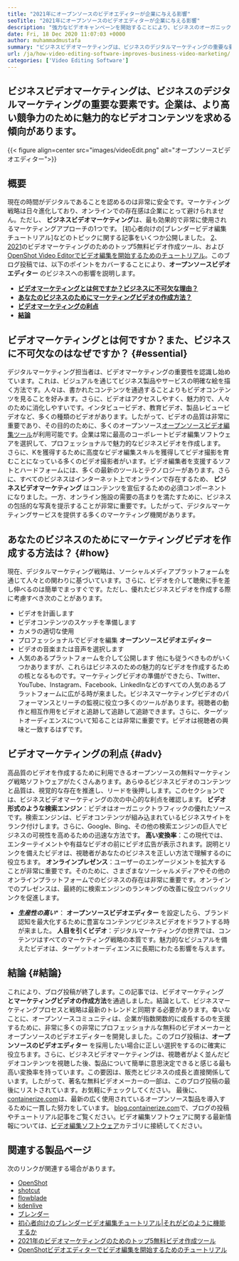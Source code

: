 ```yaml
---
title: "2021年にオープンソースのビデオエディターが企業に与える影響" 
seoTitle: "2021年にオープンソースのビデオエディターが企業に与える影響" 
description: "強力なビデオキャンペーンを開始することにより、ビジネスのオーガニックトラフィックを強化します。このブログ投稿では、オープンソースのビデオエディターを使用することの利点について説明します。" 
date: Fri, 18 Dec 2020 11:07:03 +0000
author: muhammadmustafa
summary: "ビジネスビデオマーケティングは、ビジネスのデジタルマーケティングの重要な要素です。企業は、より高い競争力のために魅力的なビデオコンテンツを求める傾向があります。" 
url: /ja/how-video-editing-software-improves-business-video-marketing/
categories: ['Video Editing Software']
---
```


## ビジネスビデオマーケティングは、ビジネスのデジタルマーケティングの重要な要素です。企業は、より高い競争力のために魅力的なビデオコンテンツを求める傾向があります。

{{< figure align=center src="images/videoEdit.png" alt="オープンソースビデオエディター">}}


## 概要
現在の時間がデジタルであることを認めるのは非常に安全です。マーケティング戦略は日々進化しており、オンラインでの存在感は企業にとって避けられません。ただし、 **ビジネスビデオマーケティング**は、最も効果的で非常に使用されるマーケティングアプローチの1つです。 [初心者向けの[ブレンダービデオ編集チュートリアル]などのトピックに関する記事をいくつか公開しました。 [2]、[2021][3]のビデオマーケティングのためのトップ5無料ビデオ作成ツール、および[OpenShot Video Editorでビデオ編集を開始するためのチュートリアル][4]。このブログ投稿では、以下のポイントをカバーすることにより、**オープンソースビデオエディター** のビジネスへの影響を説明します。
* **[ビデオマーケティングとは何ですか？ビジネスに不可欠な理由？][5]** 
* **[あなたのビジネスのためにマーケティングビデオの作成方法？][6]** 
* **[ビデオマーケティングの利点][7]** 
* **[結論][8]** 

## ビデオマーケティングとは何ですか？また、ビジネスに不可欠なのはなぜですか？ {#essential}

デジタルマーケティング担当者は、ビデオマーケティングの重要性を認識し始めています。これは、ビジュアルを通じてビジネス製品やサービスの明確な絵を描く方法です。人々は、書かれたコンテンツを通過することよりもビデオコンテンツを見ることを好みます。さらに、ビデオはアクセスしやすく、魅力的で、人々のために消化しやすいです。インタビュービデオ、教育ビデオ、製品レビュービデオなど、多くの種類のビデオがあります。したがって、ビデオの品質は非常に重要であり、その目的のために、多くのオープンソース[オープンソースビデオ編集ツール][1]が利用可能です。企業は常に最高のコーポレートビデオ編集ソフトウェアを選択して、プロフェッショナルで魅力的なビジネスビデオを作成します。
さらに、Kを獲得するために高度なビデオ編集スキルを獲得してビデオ撮影を育むことになっている多くのビデオ撮影者がいます。ビデオ編集者を支援するソフトとハードフォームには、多くの最新のツールとテクノロジーがあります。さらに、すべてのビジネスはインターネット上でオンラインで存在するため、 **ビジネスビデオマーケティング** はコンテンツを宣伝するための必須コンポーネントになりました。一方、オンライン施設の需要の高まりを満たすために、ビジネスの包括的な写真を提示することが非常に重要です。したがって、デジタルマーケティングサービスを提供する多くのマーケティング機関があります。

## あなたのビジネスのためにマーケティングビデオを作成する方法は？ {#how}

現在、デジタルマーケティング戦略は、ソーシャルメディアプラットフォームを通じて人々との関わりに基づいています。さらに、ビデオを介して聴衆に手を差し伸べるのは簡単でまっすぐです。ただし、優れたビジネスビデオを作成する際に考慮すべき次のことがあります。
* ビデオを計画します
* ビデオコンテンツのスケッチを準備します
* カメラの適切な使用
* プロフェッショナルでビデオを編集 **オープンソースビデオエディター** 
* ビデオの音楽または音声を選択します
* 人気のあるプラットフォームを介して公開します
他にも従うべきものがいくつかありますが、これらはビジネスのための魅力的なビデオを作成するための核となるものです。マーケティングビデオの準備ができたら、Twitter、YouTube、Instagram、Facebook、LinkedInなどのすべての人気のあるプラットフォームに広がる時が来ました。ビジネスマーケティングビデオのパフォーマンスとリーチの監視に役立つ多くのツールがあります。視聴者の動作と相互作用をビデオと追跡して追跡して追跡できます。さらに、ターゲットオーディエンスについて知ることは非常に重要です。ビデオは視聴者の興味と一致するはずです。

## ビデオマーケティングの利点  {#adv}

高品質のビデオを作成するために利用できるオープンソースの無料マーケティング戦略ソフトウェアがたくさんあります。あらゆるビジネスビデオのコンテンツと品質は、視覚的な存在を推進し、リードを後押しします。このセクションでは、ビジネスビデオマーケティングの次の中心的な利点を確認します。
**ビデオ形式のような検索エンジン**：ビデオはオーガニックトラフィックの優れたソースです。検索エンジンは、ビデオコンテンツが組み込まれているビジネスサイトをランク付けします。さらに、Google、Bing、その他の検索エンジンの巨人でビジネスの可視性を高めるための迅速な方法です。
**高い変換率**：この現代では、エンターテイメントや有益なビデオの前にビデオ広告が表示されます。説明とリンクを備えたビデオは、視聴者があなたのビジネスを正しい方法で理解するのに役立ちます。
**オンラインプレゼンス**：ユーザーのエンゲージメントを拡大することが非常に重要です。そのために、さまざまなソーシャルメディアやその他のオンラインプラットフォームでのビジネスの存在は非常に重要です。オンラインでのプレゼンスは、最終的に検索エンジンのランキングの改善に役立つバックリンクを促進します。
* ***生産性の高い****： **オープンソースビデオエディター** を設定したら、ブランド認知を最大化するために豊富なコンテンツビジネスビデオをドラフトする時が来ました。
**人目を引くビデオ**：デジタルマーケティングの世界では、コンテンツはすべてのマーケティング戦略の本質です。魅力的なビジュアルを備えたビデオは、ターゲットオーディエンスに長期にわたる影響を与えます。

## 結論 {#結論}

これにより、ブログ投稿が終了します。この記事では、ビデオマーケティング **とマーケティングビデオの作成方法**を通過しました。結論として、ビジネスマーケティングプロセスと戦略は最新のトレンドと同期する必要があります。幸いなことに、オープンソースコミュニティは、企業が指数関数的に成長するのを支援するために、非常に多くの非常にプロフェッショナルな無料のビデオメーカーとオープンソースのビデオエディターを開発しました。このブログ投稿は、**オープンソースのビデオエディター** を採用したい場合に正しい選択をするのに確実に役立ちます。さらに、ビジネスビデオマーケティングは、視聴者がよく並んだビデオコンテンツを視聴した後、製品について簡単に意思決定できると感じる最も高い変換率を持っています。この要因は、販売とビジネスの成長と直接関係しています。したがって、著名な無料ビデオメーカーの一部は、このブログ投稿の最後にリストされています。お気軽にチェックしてください。
最後に、[containerize.com][9]は、最新の広く使用されているオープンソース製品を導入するために一貫した努力をしています。 [blog.containerize.com][10]で、ブログの投稿やチュートリアル記事をご覧ください。ビデオ編集ソフトウェアに関する最新情報については、[ビデオ編集ソフトウェア][1]カテゴリに接続してください。

## 関連する製品ページ
次のリンクが関連する場合があります。
  * [OpenShot][11]
  * [shotcut][12]
  * [flowblade][13]
  * [kdenlive][14]
  * [ブレンダー][15]
  * [初心者向けのブレンダービデオ編集チュートリアル|それがどのように機能するか][2]
  * [2021年のビデオマーケティングのためのトップ5無料ビデオ作成ツール][3]
  * [OpenShotビデオエディターでビデオ編集を開始するためのチュートリアル][4]



[1]: https://products.containerize.com/video-editing-software
[2]: https://blog.containerize.com/video-editing-software/blender-video-editing-tutorial-for-beginners/
[3]: https://blog.containerize.com/video-editing-software/top-5-open-source-video-editor-software-for-video-marketing/
[4]: https://blog.containerize.com/video-editing-software/openshot-video-editor-tutorial-for-beginners-open-source/
[5]: #essential
[6]: #how
[7]: #adv
[8]: #Conclusion
[9]: https://www.containerize.com/
[10]: https://blog.containerize.com/
[11]: https://products.containerize.com/video-editing-software/openshot
[12]: https://products.containerize.com/video-editing-software/shotcut
[13]: https://products.containerize.com/video-editing-software/flowblade
[14]: https://products.containerize.com/video-editing-software/kdenlive
[15]: https://products.containerize.com/video-editing-software/blender
